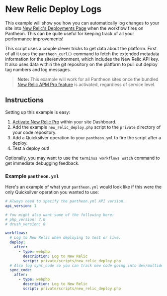 # New Relic Deploy Logs #

This example will show you how you can automatically log changes to your site into [New Relic's Deployments Page](https://docs.newrelic.com/docs/apm/applications-menu/events/deployments-page) when the workflow fires on Pantheon. This can be quite useful for keeping track of all your performance improvements!

This script uses a couple clever tricks to get data about the platform. First of all it uses the `pantheon_curl()` command to fetch the extended metadata information for the site/environment, which includes the New Relic API key. It also uses data within the git repository on the platform to pull out deploy tag numbers and log messages.

> **Note:** This example will work for all Pantheon sites once the bundled [New Relic APM Pro feature](https://pantheon.io/features/new-relic) is activated, regardless of service level.

## Instructions ##

Setting up this example is easy:

1. [Activate New Relic Pro](https://pantheon.io/docs/new-relic/#activate-new-relic-pro) within your site Dashboard.
2. Add the example `new_relic_deploy.php` script to the `private` directory of your code repository.
3. Add a Quicksilver operation to your `pantheon.yml` to fire the script after a deploy.
4. Test a deploy out!

Optionally, you may want to use the `terminus workflows watch` command to get immediate debugging feedback.

### Example `pantheon.yml` ###

Here's an example of what your `pantheon.yml` would look like if this were the only Quicksilver operation you wanted to use:

```yaml
# Always need to specify the pantheon.yml API version.
api_version: 1

# You might also want some of the following here:
# php_version: 7.0
# drush_version: 8

workflows:
  # Log to New Relic when deploying to test or live.
  deploy:
    after:
      - type: webphp
        description: Log to New Relic
        script: private/scripts/new_relic_deploy.php
  # Also log sync_code so you can track new code going into dev/multidev.
  sync_code:
    after:
      - type: webphp
        description: Log to New Relic
        script: private/scripts/new_relic_deploy.php

```
